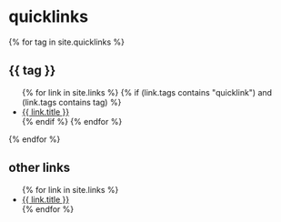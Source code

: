 # quicklinks

{% for tag in site.quicklinks %}
  <h2>{{ tag }}</h2>
  <ul>
  {% for link in site.links %}
    {% if (link.tags contains "quicklink") and (link.tags contains tag) %}
      <li>
        <a href="{{ link.weburl }}">{{ link.title }}</a>
      </li>   
    {% endif %}
  {% endfor %}
  </ul>
{% endfor %}

## other links

<ul>
{% for link in site.links %}
<li>
  <a href="{{ link.weburl }}">{{ link.title }}</a>
</li>
{% endfor %}
</ul>
